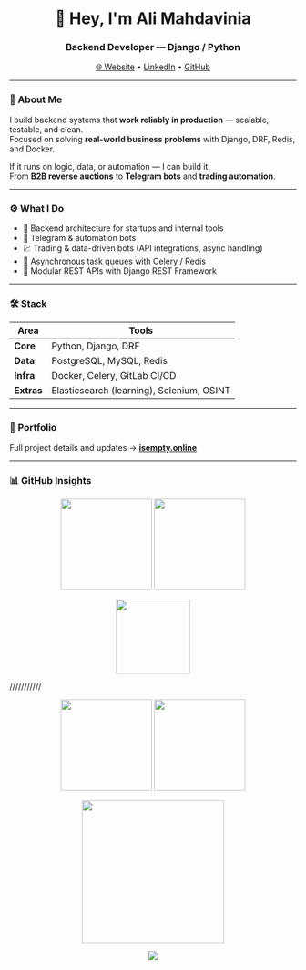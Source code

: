 <h1 align="center">👋 Hey, I'm Ali Mahdavinia</h1>
<h3 align="center">Backend Developer — Django / Python</h3>

<p align="center">
  <a href="https://www.isempty.online">🌐 Website</a> •
  <a href="https://linkedin.com/in/mahdaviniaali">LinkedIn</a> •
  <a href="https://github.com/mahdaviniaali">GitHub</a>
</p>

---

### 🧠 About Me
I build backend systems that **work reliably in production** — scalable, testable, and clean.  
Focused on solving **real-world business problems** with Django, DRF, Redis, and Docker.  

If it runs on logic, data, or automation — I can build it.  
From **B2B reverse auctions** to **Telegram bots** and **trading automation**.

---

### ⚙️ What I Do
- 🧩 Backend architecture for startups and internal tools  
- 🤖 Telegram & automation bots  
- 💹 Trading & data-driven bots (API integrations, async handling)  
- 🚀 Asynchronous task queues with Celery / Redis  
- 🧱 Modular REST APIs with Django REST Framework  

---

### 🛠️ Stack
| Area | Tools |
|------|--------|
| **Core** | Python, Django, DRF |
| **Data** | PostgreSQL, MySQL, Redis |
| **Infra** | Docker, Celery, GitLab CI/CD |
| **Extras** | Elasticsearch (learning), Selenium, OSINT |

---

### 🔗 Portfolio
Full project details and updates → [**isempty.online**](https://www.isempty.online)

---

### 📊 GitHub Insights
<p align="center">
  <img src="https://github-readme-stats.vercel.app/api?username=mahdaviniaali&show_icons=true&theme=radical&hide_border=true&card_width=400" height="160"/>
  <img src="https://github-readme-streak-stats.herokuapp.com/?user=mahdaviniaali&theme=radical&hide_border=true" height="160"/>
</p>

<p align="center">
  <img src="https://github-readme-stats.vercel.app/api/top-langs/?username=mahdaviniaali&layout=compact&theme=radical&hide_border=true" height="130"/>
</p>

///////////
<p align="center">
  <img src="https://github-readme-stats.vercel.app/api?username=mahdaviniaali&show_icons=true&theme=radical" height="160"/>
  <img src="https://github-readme-streak-stats.herokuapp.com/?user=mahdaviniaali&theme=radical" height="160"/>
</p>

<p align="center">
  <img src="https://github-readme-activity-graph.vercel.app/graph?username=mahdaviniaali&theme=github-compact" height="250"/>
</p>

<p align="center">
  <a href="https://skillicons.dev">
    <img src="https://skillicons.dev/icons?i=python,django,postgresql,redis,git,docker,linux,html,css,js" />
  </a>
</p>


